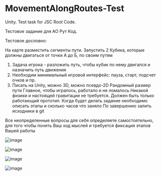 # MovementAlongRoutes-Test

Unity. Test task for JSC Root Code.

Тестовое задание для АО Рут Код. 

Тестовое дословно:

На карте разместить сегменты пути.
Запустить 2 Кубика, которые должны двигаться от точки А до Б, по своим путям
1) Задача игрока - разложить путь, чтобы кубик по нему двигался и назначить путь движения
2) Необходим минимальный игровой интерфейс: пауза, старт, подсчет очков и пр.
3) Писать на Unity, можно 3D, можно псевдо-2D
Рандомный размер пути
Главное, чтобы игралось, работало и не ломалось
Никакой физики и настоящей гравитации не требуется. Должен быть только работающий прототип.
Когда будет делать задание необходимо описать этапы и сколько часов что заняло
По завершению залить исходники в git

Все неопределенные вопросы для себя определяете самостоятельно, для того чтобы понять Ваш ход мыслей и требуется фиксация этапов Вашей работы

![image](https://user-images.githubusercontent.com/85021488/199441678-56ba9258-fde7-4221-bf44-a0dbf0e58b58.png)

![image](https://user-images.githubusercontent.com/85021488/199441737-2ed5e669-c0bf-45bc-9ab7-20ba0939f2a6.png)

![image](https://user-images.githubusercontent.com/85021488/199441803-fc1e67c1-9689-42d7-863a-a4d885e90abf.png)

![image](https://user-images.githubusercontent.com/85021488/199441889-63d0b2bd-42da-4ba5-8ca7-581fcd30f90e.png)
